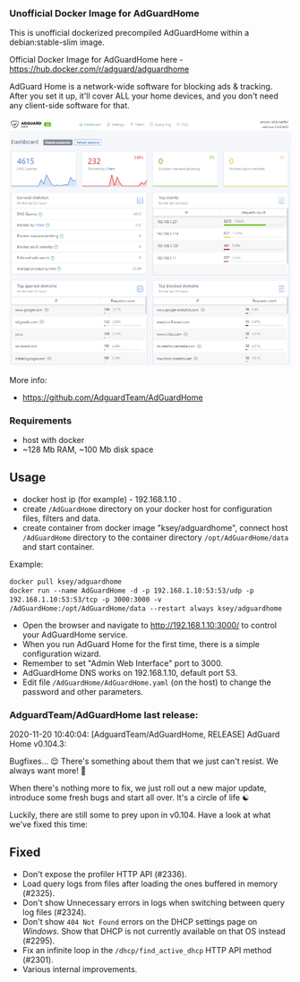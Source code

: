 ### Unofficial Docker Image for AdGuardHome
This is unofficial dockerized precompiled AdGuardHome within a debian:stable-slim image.

Official Docker Image for AdGuardHome here - https://hub.docker.com/r/adguard/adguardhome

AdGuard Home is a network-wide software for blocking ads & tracking. After you set it up, it'll cover ALL your home devices, and you don't need any client-side software for that.

![AdGuardHome](https://raw.githubusercontent.com/MrKsey/AdGuardHome/master/adh.PNG)

More info:
- https://github.com/AdguardTeam/AdGuardHome

### Requirements

* host with docker
* ~128 Mb RAM, ~100 Mb disk space 

## Usage

* docker host ip (for example) - 192.168.1.10 .
* create ```/AdGuardHome``` directory on your docker host for configuration files, filters and data.
* create container from docker image "ksey/adguardhome", connect host ```/AdGuardHome``` directory to the container directory ```/opt/AdGuardHome/data``` and start container.

Example:
```
docker pull ksey/adguardhome
docker run --name AdGuardHome -d -p 192.168.1.10:53:53/udp -p 192.168.1.10:53:53/tcp -p 3000:3000 -v /AdGuardHome:/opt/AdGuardHome/data --restart always ksey/adguardhome
```

* Open the browser and navigate to http://192.168.1.10:3000/ to control your AdGuardHome service.
* When you run AdGuard Home for the first time, there is a simple configuration wizard.
* Remember to set "Admin Web Interface" port to 3000.
* AdGuardHome DNS works on 192.168.1.10, default port 53.
* Edit file ```/AdGuardHome/AdGuardHome.yaml``` (on the host) to change the password and other parameters.

























### AdguardTeam/AdGuardHome last release:
2020-11-20 10:40:04: [AdguardTeam/AdGuardHome, RELEASE] AdGuard Home v0.104.3:

Bugfixes... 😌 There's something about them that we just can't resist. We always want more! 🧟 

When there's nothing more to fix, we just roll out a new major update, introduce some fresh bugs and start all over. It's a circle of life ☯️

Luckily, there are still some to prey upon in v0.104. Have a look at what we've fixed this time:

##  Fixed

 *  Don't expose the profiler HTTP API (#2336).
 *  Load query logs from files after loading the ones buffered in memory (#2325).
 *  Don't show Unnecessary errors in logs when switching between query log files (#2324).
 *  Don't show `404 Not Found` errors on the DHCP settings page on *Windows*.  Show that DHCP is not currently available on that OS instead (#2295).
 *  Fix an infinite loop in the `/dhcp/find_active_dhcp` HTTP API method (#2301).
 *  Various internal improvements.
